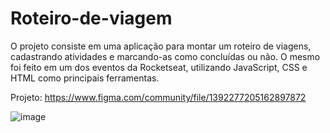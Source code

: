 # Roteiro-de-viagem
  O projeto consiste em uma aplicação para montar um roteiro de viagens, cadastrando atividades e marcando-as como concluídas ou não. O mesmo foi feito em um dos eventos da Rocketseat, utilizando JavaScript, CSS e HTML como principais ferramentas.

Projeto: https://www.figma.com/community/file/1392277205162897872

![image](https://github.com/user-attachments/assets/045ce1a2-9628-42b5-a246-1158fad39439)
